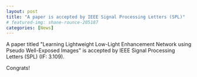 ```yaml
---
layout: post
title: "A paper is accepted by IEEE Signal Processing Letters (SPL)"
# featured-img: shane-rounce-205187
categories: [News]
---
```


A paper titled "Learning Lightweight Low-Light Enhancement Network using Pseudo Well-Exposed Images" is accepted by IEEE Signal Processing Letters (SPL) (IF: 3.109).

Congrats!
